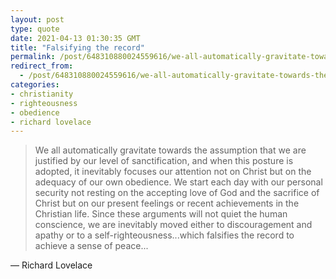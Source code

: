 ```yaml
---
layout: post
type: quote
date: 2021-04-13 01:30:35 GMT
title: "Falsifying the record"
permalink: /post/648310880024559616/we-all-automatically-gravitate-towards-the
redirect_from: 
  - /post/648310880024559616/we-all-automatically-gravitate-towards-the
categories:
- christianity
- righteousness
- obedience
- richard lovelace
---
```

<blockquote>We all automatically gravitate towards the assumption that we are justified by our level of sanctification, and when this posture is adopted, it inevitably focuses our attention not on Christ but on the adequacy of our own obedience. We start each day with our personal security not resting on the accepting love of God and the sacrifice of Christ but on our present feelings or recent achievements in the Christian life. Since these arguments will not quiet the human conscience, we are inevitably moved either to discouragement and apathy or to a self-righteousness...which falsifies the record to achieve a sense of peace...</blockquote>
<p>— Richard Lovelace</p>